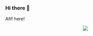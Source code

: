 ### Hi there 👋

Afif here!
<p align="center"><img  src="https://github-readme-stats.vercel.app/api?username=afifaniks&show_icons=true&locale=en"/></p>
